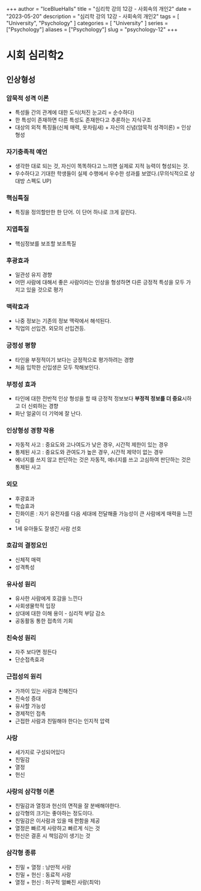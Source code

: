 +++
author = "IceBlueHalls"
title = "심리학 강의 12강 - 사회속의 개인2"
date = "2023-05-20"
description = "심리학 강의 12강 - 사회속의 개인2"
tags = [
    "University",
    "Psychology"
]
categories = [
    "University"
]
series = ["Psychology"]
aliases = ["Psychology"]
slug = "psychology-12"
+++

# 시회 심리학2

## 인상형성

### 암묵적 성격 이론
* 특성들 간의 관계에 대한 도식(처진 눈고리 = 순수하다)
* 한 특성이 존재하면 다른 특성도 존재한다고 추론하는 지식구조
* 대상의 외적 특징들(신체 매력, 옷차림새) + 자신의 신념(암묵적 성격이론) = 인상형성

### 자기충족적 예언
* 생각한 대로 되는 것, 자신이 똑똑하다고 느끼면 실제로 지적 능력이 형성되는 것.
* 우수하다고 기대한 학생들이 실제 수행에서 우수한 성과를 보였다.(무의식적으로 상대방 스펙도 UP)

### 핵심특질
* 특징을 정의할만한 한 단어. 이 단어 하나로 크게 갈린다.

### 지엽특질
* 핵심정보를 보조할 보조특질

### 후광효과
* 일관성 유지 경향
* 어떤 사람에 대해서 좋은 사람이라는 인상을 형셩하면 다른 긍정적 특성을 모두 가지고 있을 것으로 평가

### 맥락효과
* 나중 정보는 기존의 정보 맥락에서 해석된다.
* 직업의 선입견. 외모의 선입견등.

### 긍정성 평향
* 타인을 부정적이기 보다는 긍정적으로 평가하려는 경향
* 처음 입학한 신입생은 모두 착해보인다.

### 부정성 효과
* 타인에 대한 전반적 인상 형성을 할 때 긍정적 정보보다 **부정적 정보를 더 중요**시하고 더 신뢰하는 경향
* 화난 얼굴이 더 기억에 잘 난다.

### 인상형성 경향 작용
* 자동적 사고 : 중요도와 고나여도가 낮은 경우, 시간적 제한이 있는 경우
* 통제된 사고 : 중요도와 관여도가 높은 경우, 시간적 제약이 없는 경우
* 에너지를 쓰지 않고 판단하는 것은 자동적, 에너지를 쓰고 고심하여 판단하는 것은 통제된 사고

### 외모
* 후광효과
* 학습효과
* 진화이론 : 자기 유전자를 다음 세대에 전달해줄 가능성이 큰 사람에게 매력을 느낀다
* 1세 유아들도 잘생긴 사람 선호

### 호감의 결정요인
* 신체적 매력
* 성격특성

### 유사성 원리
* 유사한 사람에게 호감을 느낀다
* 사회생물학적 입장
* 상대에 대한 이해 용이 - 심리적 부담 감소
* 공동활동 통한 접촉의 기회

### 친숙성 원리
* 자주 보다면 정든다
* 단순접촉효과

### 근접성의 원리
* 가까이 있는 사람과 친해진다
* 친숙성 증대
* 유사할 가능성
* 경제적인 접촉
* 근접한 사람과 친밀해야 한다는 인지적 압력

### 사랑
* 세가지로 구성되어있다
* 친밀감
* 열정
* 헌신

### 사랑의 삼각형 이론
* 친밀감과 열정과 헌신의 면적을 잘 분배해야한다.
* 삼각형의 크기는 좋아하는 정도이다.
* 친밀감은 이사람과 있을 때 편함을 제공
* 열정은 빠르게 사랑하고 빠르게 식는 것
* 헌신은 결혼 시 책임감이 생기는 것

### 삼각형 종류
* 친밀 + 열정 : 낭만적 사랑
* 친밀 + 헌신 : 동료적 사랑
* 열정 + 헌신 : 허구적 얼빠진 사랑(최악)
